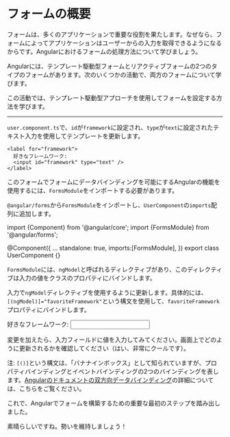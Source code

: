 # フォームの概要

フォームは、多くのアプリケーションで重要な役割を果たします。なぜなら、フォームによってアプリケーションはユーザーからの入力を取得できるようになるからです。Angularにおけるフォームの処理方法について学びましょう。

Angularには、テンプレート駆動型フォームとリアクティブフォームの2つのタイプのフォームがあります。次のいくつかの活動で、両方のフォームについて学びます。

この活動では、テンプレート駆動型アプローチを使用してフォームを設定する方法を学びます。

<hr>

<docs-workflow>

<docs-step title="入力フィールドの作成">

`user.component.ts`で、`id`が`framework`に設定され、`type`が`text`に設定されたテキスト入力を使用してテンプレートを更新します。

```angular-html
<label for="framework">
  好きなフレームワーク:
  <input id="framework" type="text" />
</label>
```

</docs-step>

<docs-step title="`FormsModule`のインポート">

このフォームでフォームにデータバインディングを可能にするAngularの機能を使用するには、`FormsModule`をインポートする必要があります。

`@angular/forms`から`FormsModule`をインポートし、`UserComponent`の`imports`配列に追加します。

<docs-code language="ts" highlight="[2, 7]">
import {Component} from '@angular/core';
import {FormsModule} from '@angular/forms';

@Component({
  ...
  standalone: true,
  imports:[FormsModule],
})
export class UserComponent {}
</docs-code>

</docs-step>

<docs-step title="入力の値へのバインディングの追加">

`FormsModule`には、`ngModel`と呼ばれるディレクティブがあり、このディレクティブは入力の値をクラスのプロパティにバインドします。

入力で`ngModel`ディレクティブを使用するように更新します。具体的には、`[(ngModel)]="favoriteFramework"`という構文を使用して、`favoriteFramework`プロパティにバインドします。

<docs-code language="html" highlight="[3]">
<label for="framework">
  好きなフレームワーク:
  <input id="framework" type="text" [(ngModel)]="favoriteFramework" />
</label>
</docs-code>

変更を加えたら、入力フィールドに値を入力してみてください。画面上でどのように更新されるかを確認してください（はい、非常にクールです）。

注: `[()]`という構文は、「バナナインボックス」として知られていますが、プロパティバインディングとイベントバインディングの2つのバインディングを表します。[Angularのドキュメントの双方向データバインディング](guide/templates/two-way-binding)の詳細については、こちらをご覧ください。

</docs-step>

</docs-workflow>

これで、Angularでフォームを構築するための重要な最初のステップを踏み出しました。

素晴らしいですね。勢いを維持しましょう！

